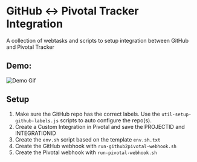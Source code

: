 # GitHub <-> Pivotal Tracker Integration
A collection of webtasks and scripts to setup integration between GitHub and Pivotal Tracker

## Demo:
![Demo Gif](http://i.imgur.com/dy0c9L3.gif)


## Setup
1. Make sure the GitHub repo has the correct labels. Use the `util-setup-github-labels.js` scripts to auto configure the repo(s).
2. Create a Custom Integration in Pivotal and save the PROJECTID and INTEGRATIONID
3. Create the `env.sh` script based on the template `env.sh.txt`
4. Create the GitHub webhook with `run-github2pivotal-webhook.sh`
5. Create the Pivotal webhook with `run-pivotal-webhook.sh`


